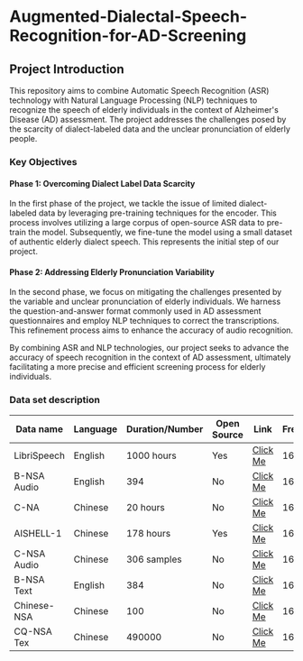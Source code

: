 # Augmented-Dialectal-Speech-Recognition-for-AD-Screening
## Project Introduction

This repository aims to combine Automatic Speech Recognition (ASR) technology with Natural Language Processing (NLP) techniques to recognize the speech of elderly individuals in the context of Alzheimer's Disease (AD) assessment. The project addresses the challenges posed by the scarcity of dialect-labeled data and the unclear pronunciation of elderly people.

### Key Objectives

#### Phase 1: Overcoming Dialect Label Data Scarcity
In the first phase of the project, we tackle the issue of limited dialect-labeled data by leveraging pre-training techniques for the encoder. This process involves utilizing a large corpus of open-source ASR data to pre-train the model. Subsequently, we fine-tune the model using a small dataset of authentic elderly dialect speech. This represents the initial step of our project.

#### Phase 2: Addressing Elderly Pronunciation Variability
In the second phase, we focus on mitigating the challenges presented by the variable and unclear pronunciation of elderly individuals. We harness the question-and-answer format commonly used in AD assessment questionnaires and employ NLP techniques to correct the transcriptions. This refinement process aims to enhance the accuracy of audio recognition.

By combining ASR and NLP technologies, our project seeks to advance the accuracy of speech recognition in the context of AD assessment, ultimately facilitating a more precise and efficient screening process for elderly individuals.

### Data set description

| Data name | Language | Duration/Number | Open Source | Link | Frequency |
|----------|----------|----------|----------|----------|----------|
| LibriSpeech | English | 1000 hours | Yes | [Click Me](https://www.openslr.org/12) | 16k |
| B-NSA Audio | English | 394 | No | [Click Me](https://example.com) | 16k |
| C-NA | Chinese | 20 hours | No | [Click Me](https://example.com) | 16k6 |
| AISHELL-1  | Chinese | 178 hours | Yes | [Click Me](https://www.openslr.org/33/) | 16k |
| C-NSA Audio | Chinese | 306 samples | No | [Click Me](https://example.com) | 16k |
| B-NSA Text  | English | 384 | No | [Click Me](https://example.com) | 16k |
| Chinese-NSA | Chinese | 100 | No | [Click Me](https://example.com) | 16k |
| CQ-NSA Tex | Chinese | 490000 | No | [Click Me](https://example.com) | 16k |



